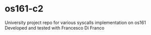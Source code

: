 # os161-c2
University project repo for various syscalls implementation on os161
Developed and tested with Francesco Di Franco 
